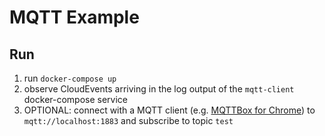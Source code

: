 # MQTT Example

## Run

1. run `docker-compose up`
2. observe CloudEvents arriving in the log output of the `mqtt-client` docker-compose service
3. OPTIONAL: connect with a MQTT client (e.g. [MQTTBox for Chrome](https://chrome.google.com/webstore/detail/mqttbox/kaajoficamnjijhkeomgfljpicifbkaf)) to `mqtt://localhost:1883` and subscribe to topic `test`
